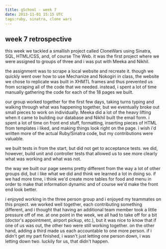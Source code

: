 ```yaml
---
title: gSchool - week 7
date: 2013-11-01 15:15 UTC
tags:ruby, sinatra, clone wars
---
```


<h2>week 7 retrospective</h2>

this week we tackled a smallish project called CloneWars using Sinatra, SQL, HTML/CSS, and, of course The Web.  it was the first project where we were assigned to groups of three and i was put with Meeka and Nikhil.

the assignment was to scrape a local website and recreate it.  though we quickly went over how to use Mechanize and Nokogiri in class, the website we chose to replicate was built in XHMTL frames and thus prevented us from scraping all of the code that we needed.  instead, i spent a lot of time manually gathering the code for each of the 18 pages we built.

our group worked together for the first few days, taking turns typing and walking through what was happening together, but we eventually broke out small pieces to work on individually.  Meeka did a lot of the heavy lifting when it came to building our database and Nikhil built the email form.  i spent a lot of time on front end stuff, formatting, inserting pieces of HTML from templates i liked, and making things look right on the page.  i wish i'd written more of the actual Ruby/Sinatra code, but my contributions were valuable.

we built tests in from the start, but did not get to acceptance tests.  we did, however, build unit and controller tests that allowed us to see more clearly what was working and what was not.

the way we built our page seems pretty different from the way a lot of other groups did, but i like what we did and think we learned a lot in doing so.  if we had more time, i think we'd create more tables for food and menu in order to make that information dynamic and of course we'd make the front end look better.

i enjoyed working in the three person group and i enjoyed my teammates on this project.  we worked well together, each contributing something different, and i thought that having an additional team member took a little pressure off of me.  at one point in the week, we all had to take off for a bit (doctor's appointment, airport pickup, etc.), but it was nice to know that if one of us was out, the other two were still working together.  on the other hand, adding a third made us each accountable to one more person.  if i didn't get my part finished, i wasn't just letting one person down, i was letting down two.  luckily for us, that didn't happen.
